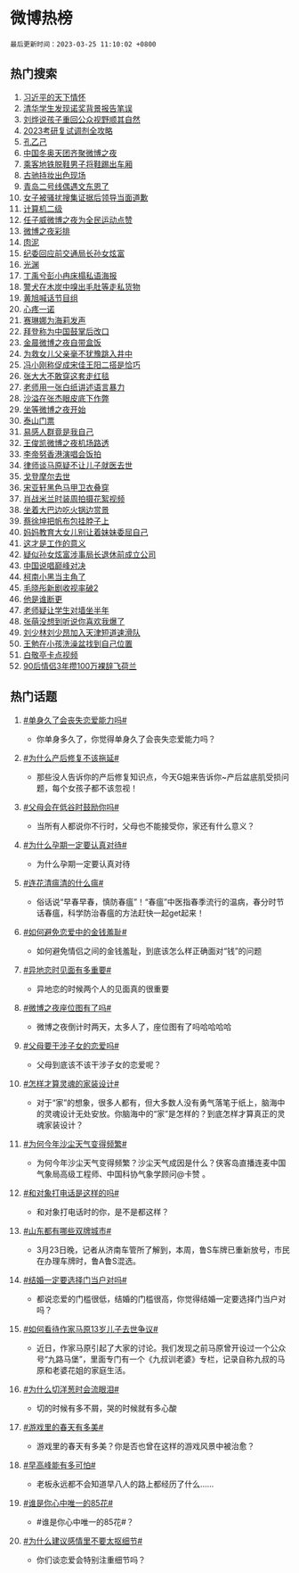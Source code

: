 # 微博热榜

`最后更新时间：2023-03-25 11:10:02 +0800`

## 热门搜索

1. [习近平的天下情怀](https://m.weibo.cn/search?containerid=100103type%3D1%26t%3D10%26q%3D%23%E4%B9%A0%E8%BF%91%E5%B9%B3%E7%9A%84%E5%A4%A9%E4%B8%8B%E6%83%85%E6%80%80%23&stream_entry_id=51&isnewpage=1&extparam=seat%3D1%26c_type%3D51%26pos%3D0%26stream_entry_id%3D51%26cate%3D10103%26filter_type%3Drealtimehot%26dgr%3D0%26display_time%3D1679713801%26pre_seqid%3D16797138013650336143&luicode=10000011&lfid=106003type%253D25%2526t%253D3%2526disable_hot%253D1%2526filter_type%253Drealtimehot)
1. [清华学生发现诺奖背景报告笔误](https://m.weibo.cn/search?containerid=100103type%3D1%26t%3D10%26q%3D%23%E6%B8%85%E5%8D%8E%E5%AD%A6%E7%94%9F%E5%8F%91%E7%8E%B0%E8%AF%BA%E5%A5%96%E8%83%8C%E6%99%AF%E6%8A%A5%E5%91%8A%E7%AC%94%E8%AF%AF%23&stream_entry_id=31&isnewpage=1&extparam=seat%3D1%26realpos%3D1%26band_rank%3D1%26q%3D%2523%25E6%25B8%2585%25E5%258D%258E%25E5%25AD%25A6%25E7%2594%259F%25E5%258F%2591%25E7%258E%25B0%25E8%25AF%25BA%25E5%25A5%2596%25E8%2583%258C%25E6%2599%25AF%25E6%258A%25A5%25E5%2591%258A%25E7%25AC%2594%25E8%25AF%25AF%2523%26dgr%3D0%26flag%3D2%26stream_entry_id%3D31%26cate%3D5001%26pos%3D0%26c_type%3D31%26lcate%3D5001%26filter_type%3Drealtimehot%26display_time%3D1679713801%26pre_seqid%3D16797138013650336143&luicode=10000011&lfid=106003type%253D25%2526t%253D3%2526disable_hot%253D1%2526filter_type%253Drealtimehot)
1. [刘烨说孩子重回公众视野顺其自然](https://m.weibo.cn/search?containerid=100103type%3D1%26t%3D10%26q%3D%23%E5%88%98%E7%83%A8%E8%AF%B4%E5%AD%A9%E5%AD%90%E9%87%8D%E5%9B%9E%E5%85%AC%E4%BC%97%E8%A7%86%E9%87%8E%E9%A1%BA%E5%85%B6%E8%87%AA%E7%84%B6%23&stream_entry_id=31&isnewpage=1&extparam=seat%3D1%26realpos%3D2%26band_rank%3D2%26q%3D%2523%25E5%2588%2598%25E7%2583%25A8%25E8%25AF%25B4%25E5%25AD%25A9%25E5%25AD%2590%25E9%2587%258D%25E5%259B%259E%25E5%2585%25AC%25E4%25BC%2597%25E8%25A7%2586%25E9%2587%258E%25E9%25A1%25BA%25E5%2585%25B6%25E8%2587%25AA%25E7%2584%25B6%2523%26dgr%3D0%26flag%3D0%26stream_entry_id%3D31%26cate%3D5001%26pos%3D1%26c_type%3D31%26lcate%3D5001%26filter_type%3Drealtimehot%26display_time%3D1679713801%26pre_seqid%3D16797138013650336143&luicode=10000011&lfid=106003type%253D25%2526t%253D3%2526disable_hot%253D1%2526filter_type%253Drealtimehot)
1. [2023考研复试调剂全攻略](https://m.weibo.cn/search?containerid=100103type%3D1%26t%3D10%26q%3D%232023%E8%80%83%E7%A0%94%E5%A4%8D%E8%AF%95%E8%B0%83%E5%89%82%E5%85%A8%E6%94%BB%E7%95%A5%23&stream_entry_id=31&isnewpage=1&extparam=seat%3D1%26realpos%3D3%26band_rank%3D3%26q%3D%25232023%25E8%2580%2583%25E7%25A0%2594%25E5%25A4%258D%25E8%25AF%2595%25E8%25B0%2583%25E5%2589%2582%25E5%2585%25A8%25E6%2594%25BB%25E7%2595%25A5%2523%26dgr%3D0%26flag%3D0%26stream_entry_id%3D31%26cate%3D5001%26pos%3D2%26c_type%3D31%26lcate%3D5001%26filter_type%3Drealtimehot%26display_time%3D1679713801%26pre_seqid%3D16797138013650336143&luicode=10000011&lfid=106003type%253D25%2526t%253D3%2526disable_hot%253D1%2526filter_type%253Drealtimehot)
1. [孔乙己](https://m.weibo.cn/search?containerid=100103type%3D1%26t%3D10%26q%3D%E5%AD%94%E4%B9%99%E5%B7%B1&stream_entry_id=31&isnewpage=1&extparam=seat%3D1%26realpos%3D4%26band_rank%3D4%26q%3D%25E5%25AD%2594%25E4%25B9%2599%25E5%25B7%25B1%26dgr%3D0%26flag%3D1%26stream_entry_id%3D31%26cate%3D5001%26pos%3D3%26c_type%3D31%26lcate%3D5001%26filter_type%3Drealtimehot%26display_time%3D1679713801%26pre_seqid%3D16797138013650336143&luicode=10000011&lfid=106003type%253D25%2526t%253D3%2526disable_hot%253D1%2526filter_type%253Drealtimehot)
1. [中国冬奥天团齐聚微博之夜](https://m.weibo.cn/search?containerid=100103type%3D1%26t%3D10%26q%3D%23%E4%B8%AD%E5%9B%BD%E5%86%AC%E5%A5%A5%E5%A4%A9%E5%9B%A2%E9%BD%90%E8%81%9A%E5%BE%AE%E5%8D%9A%E4%B9%8B%E5%A4%9C%23&stream_entry_id=31&isnewpage=1&extparam=seat%3D1%26realpos%3D5%26band_rank%3D5%26q%3D%2523%25E4%25B8%25AD%25E5%259B%25BD%25E5%2586%25AC%25E5%25A5%25A5%25E5%25A4%25A9%25E5%259B%25A2%25E9%25BD%2590%25E8%2581%259A%25E5%25BE%25AE%25E5%258D%259A%25E4%25B9%258B%25E5%25A4%259C%2523%26dgr%3D0%26flag%3D1%26stream_entry_id%3D31%26cate%3D5001%26pos%3D4%26c_type%3D31%26lcate%3D5001%26filter_type%3Drealtimehot%26display_time%3D1679713801%26pre_seqid%3D16797138013650336143&luicode=10000011&lfid=106003type%253D25%2526t%253D3%2526disable_hot%253D1%2526filter_type%253Drealtimehot)
1. [乘客地铁脱鞋男子将鞋踢出车厢](https://m.weibo.cn/search?containerid=100103type%3D1%26t%3D10%26q%3D%23%E4%B9%98%E5%AE%A2%E5%9C%B0%E9%93%81%E8%84%B1%E9%9E%8B%E7%94%B7%E5%AD%90%E5%B0%86%E9%9E%8B%E8%B8%A2%E5%87%BA%E8%BD%A6%E5%8E%A2%23&stream_entry_id=31&isnewpage=1&extparam=seat%3D1%26realpos%3D6%26band_rank%3D6%26q%3D%2523%25E4%25B9%2598%25E5%25AE%25A2%25E5%259C%25B0%25E9%2593%2581%25E8%2584%25B1%25E9%259E%258B%25E7%2594%25B7%25E5%25AD%2590%25E5%25B0%2586%25E9%259E%258B%25E8%25B8%25A2%25E5%2587%25BA%25E8%25BD%25A6%25E5%258E%25A2%2523%26dgr%3D0%26flag%3D1%26stream_entry_id%3D31%26cate%3D5001%26pos%3D5%26c_type%3D31%26lcate%3D5001%26filter_type%3Drealtimehot%26display_time%3D1679713801%26pre_seqid%3D16797138013650336143&luicode=10000011&lfid=106003type%253D25%2526t%253D3%2526disable_hot%253D1%2526filter_type%253Drealtimehot)
1. [古驰持妆出色现场](https://m.weibo.cn/search?containerid=100103type%3D1%26t%3D10%26q%3D%23%E5%8F%A4%E9%A9%B0%E6%8C%81%E5%A6%86%E5%87%BA%E8%89%B2%E7%8E%B0%E5%9C%BA%23&stream_entry_id=31&isnewpage=1&extparam=seat%3D1%26band_rank%3D7%26filter_type%3Drealtimehot%26topic_ad%3D1%26adid%3D183595%26q%3D%2523%25E5%258F%25A4%25E9%25A9%25B0%25E6%258C%2581%25E5%25A6%2586%25E5%2587%25BA%25E8%2589%25B2%25E7%258E%25B0%25E5%259C%25BA%2523%26dgr%3D0%26pos%3D6%26stream_entry_id%3D31%26cate%3D5001%26c_type%3D31%26lcate%3D5001%26display_time%3D1679713801%26pre_seqid%3D16797138013650336143&luicode=10000011&lfid=106003type%253D25%2526t%253D3%2526disable_hot%253D1%2526filter_type%253Drealtimehot)
1. [青岛二号线偶遇文东恩了](https://m.weibo.cn/search?containerid=100103type%3D1%26t%3D10%26q%3D%23%E9%9D%92%E5%B2%9B%E4%BA%8C%E5%8F%B7%E7%BA%BF%E5%81%B6%E9%81%87%E6%96%87%E4%B8%9C%E6%81%A9%E4%BA%86%23&stream_entry_id=31&isnewpage=1&extparam=seat%3D1%26realpos%3D7%26band_rank%3D7%26q%3D%2523%25E9%259D%2592%25E5%25B2%259B%25E4%25BA%258C%25E5%258F%25B7%25E7%25BA%25BF%25E5%2581%25B6%25E9%2581%2587%25E6%2596%2587%25E4%25B8%259C%25E6%2581%25A9%25E4%25BA%2586%2523%26dgr%3D0%26flag%3D0%26stream_entry_id%3D31%26cate%3D5001%26pos%3D7%26c_type%3D31%26lcate%3D5001%26filter_type%3Drealtimehot%26display_time%3D1679713801%26pre_seqid%3D16797138013650336143&luicode=10000011&lfid=106003type%253D25%2526t%253D3%2526disable_hot%253D1%2526filter_type%253Drealtimehot)
1. [女子被骚扰搜集证据后领导当面道歉](https://m.weibo.cn/search?containerid=100103type%3D1%26t%3D10%26q%3D%23%E5%A5%B3%E5%AD%90%E8%A2%AB%E9%AA%9A%E6%89%B0%E6%90%9C%E9%9B%86%E8%AF%81%E6%8D%AE%E5%90%8E%E9%A2%86%E5%AF%BC%E5%BD%93%E9%9D%A2%E9%81%93%E6%AD%89%23&stream_entry_id=31&isnewpage=1&extparam=seat%3D1%26realpos%3D8%26band_rank%3D8%26q%3D%2523%25E5%25A5%25B3%25E5%25AD%2590%25E8%25A2%25AB%25E9%25AA%259A%25E6%2589%25B0%25E6%2590%259C%25E9%259B%2586%25E8%25AF%2581%25E6%258D%25AE%25E5%2590%258E%25E9%25A2%2586%25E5%25AF%25BC%25E5%25BD%2593%25E9%259D%25A2%25E9%2581%2593%25E6%25AD%2589%2523%26dgr%3D0%26flag%3D1%26stream_entry_id%3D31%26cate%3D5001%26pos%3D8%26c_type%3D31%26lcate%3D5001%26filter_type%3Drealtimehot%26display_time%3D1679713801%26pre_seqid%3D16797138013650336143&luicode=10000011&lfid=106003type%253D25%2526t%253D3%2526disable_hot%253D1%2526filter_type%253Drealtimehot)
1. [计算机二级](https://m.weibo.cn/search?containerid=100103type%3D1%26t%3D10%26q%3D%E8%AE%A1%E7%AE%97%E6%9C%BA%E4%BA%8C%E7%BA%A7&stream_entry_id=31&isnewpage=1&extparam=seat%3D1%26realpos%3D9%26band_rank%3D9%26q%3D%25E8%25AE%25A1%25E7%25AE%2597%25E6%259C%25BA%25E4%25BA%258C%25E7%25BA%25A7%26dgr%3D0%26flag%3D0%26stream_entry_id%3D31%26cate%3D5001%26pos%3D9%26c_type%3D31%26lcate%3D5001%26filter_type%3Drealtimehot%26display_time%3D1679713801%26pre_seqid%3D16797138013650336143&luicode=10000011&lfid=106003type%253D25%2526t%253D3%2526disable_hot%253D1%2526filter_type%253Drealtimehot)
1. [任子威微博之夜为全民运动点赞](https://m.weibo.cn/search?containerid=100103type%3D1%26t%3D10%26q%3D%23%E4%BB%BB%E5%AD%90%E5%A8%81%E5%BE%AE%E5%8D%9A%E4%B9%8B%E5%A4%9C%E4%B8%BA%E5%85%A8%E6%B0%91%E8%BF%90%E5%8A%A8%E7%82%B9%E8%B5%9E%23&stream_entry_id=31&isnewpage=1&extparam=seat%3D1%26realpos%3D10%26band_rank%3D10%26q%3D%2523%25E4%25BB%25BB%25E5%25AD%2590%25E5%25A8%2581%25E5%25BE%25AE%25E5%258D%259A%25E4%25B9%258B%25E5%25A4%259C%25E4%25B8%25BA%25E5%2585%25A8%25E6%25B0%2591%25E8%25BF%2590%25E5%258A%25A8%25E7%2582%25B9%25E8%25B5%259E%2523%26dgr%3D0%26flag%3D1%26stream_entry_id%3D31%26cate%3D5001%26pos%3D10%26c_type%3D31%26lcate%3D5001%26filter_type%3Drealtimehot%26display_time%3D1679713801%26pre_seqid%3D16797138013650336143&luicode=10000011&lfid=106003type%253D25%2526t%253D3%2526disable_hot%253D1%2526filter_type%253Drealtimehot)
1. [微博之夜彩排](https://m.weibo.cn/search?containerid=100103type%3D1%26t%3D10%26q%3D%23%E5%BE%AE%E5%8D%9A%E4%B9%8B%E5%A4%9C%E5%BD%A9%E6%8E%92%23&stream_entry_id=31&isnewpage=1&extparam=seat%3D1%26realpos%3D11%26band_rank%3D11%26q%3D%2523%25E5%25BE%25AE%25E5%258D%259A%25E4%25B9%258B%25E5%25A4%259C%25E5%25BD%25A9%25E6%258E%2592%2523%26dgr%3D0%26flag%3D1%26stream_entry_id%3D31%26cate%3D5001%26pos%3D11%26c_type%3D31%26lcate%3D5001%26filter_type%3Drealtimehot%26display_time%3D1679713801%26pre_seqid%3D16797138013650336143&luicode=10000011&lfid=106003type%253D25%2526t%253D3%2526disable_hot%253D1%2526filter_type%253Drealtimehot)
1. [肉泥](https://m.weibo.cn/search?containerid=100103type%3D1%26t%3D10%26q%3D%E8%82%89%E6%B3%A5&stream_entry_id=31&isnewpage=1&extparam=seat%3D1%26realpos%3D12%26band_rank%3D12%26q%3D%25E8%2582%2589%25E6%25B3%25A5%26dgr%3D0%26flag%3D0%26stream_entry_id%3D31%26cate%3D5001%26pos%3D12%26c_type%3D31%26lcate%3D5001%26filter_type%3Drealtimehot%26display_time%3D1679713801%26pre_seqid%3D16797138013650336143&luicode=10000011&lfid=106003type%253D25%2526t%253D3%2526disable_hot%253D1%2526filter_type%253Drealtimehot)
1. [纪委回应前交通局长孙女炫富](https://m.weibo.cn/search?containerid=100103type%3D1%26t%3D10%26q%3D%23%E7%BA%AA%E5%A7%94%E5%9B%9E%E5%BA%94%E5%89%8D%E4%BA%A4%E9%80%9A%E5%B1%80%E9%95%BF%E5%AD%99%E5%A5%B3%E7%82%AB%E5%AF%8C%23&stream_entry_id=31&isnewpage=1&extparam=seat%3D1%26realpos%3D13%26band_rank%3D13%26q%3D%2523%25E7%25BA%25AA%25E5%25A7%2594%25E5%259B%259E%25E5%25BA%2594%25E5%2589%258D%25E4%25BA%25A4%25E9%2580%259A%25E5%25B1%2580%25E9%2595%25BF%25E5%25AD%2599%25E5%25A5%25B3%25E7%2582%25AB%25E5%25AF%258C%2523%26dgr%3D0%26flag%3D0%26stream_entry_id%3D31%26cate%3D5001%26pos%3D13%26c_type%3D31%26lcate%3D5001%26filter_type%3Drealtimehot%26display_time%3D1679713801%26pre_seqid%3D16797138013650336143&luicode=10000011&lfid=106003type%253D25%2526t%253D3%2526disable_hot%253D1%2526filter_type%253Drealtimehot)
1. [光渊](https://m.weibo.cn/search?containerid=100103type%3D1%26t%3D10%26q%3D%23%E5%85%89%E6%B8%8A%23&stream_entry_id=31&isnewpage=1&extparam=seat%3D1%26realpos%3D14%26band_rank%3D14%26q%3D%2523%25E5%2585%2589%25E6%25B8%258A%2523%26dgr%3D0%26flag%3D1%26stream_entry_id%3D31%26cate%3D5001%26pos%3D14%26c_type%3D31%26lcate%3D5001%26filter_type%3Drealtimehot%26display_time%3D1679713801%26pre_seqid%3D16797138013650336143&luicode=10000011&lfid=106003type%253D25%2526t%253D3%2526disable_hot%253D1%2526filter_type%253Drealtimehot)
1. [丁禹兮彭小冉床榻私语海报](https://m.weibo.cn/search?containerid=100103type%3D1%26t%3D10%26q%3D%23%E4%B8%81%E7%A6%B9%E5%85%AE%E5%BD%AD%E5%B0%8F%E5%86%89%E5%BA%8A%E6%A6%BB%E7%A7%81%E8%AF%AD%E6%B5%B7%E6%8A%A5%23&stream_entry_id=31&isnewpage=1&extparam=seat%3D1%26realpos%3D15%26band_rank%3D15%26q%3D%2523%25E4%25B8%2581%25E7%25A6%25B9%25E5%2585%25AE%25E5%25BD%25AD%25E5%25B0%258F%25E5%2586%2589%25E5%25BA%258A%25E6%25A6%25BB%25E7%25A7%2581%25E8%25AF%25AD%25E6%25B5%25B7%25E6%258A%25A5%2523%26dgr%3D0%26flag%3D1%26stream_entry_id%3D31%26cate%3D5001%26pos%3D15%26c_type%3D31%26lcate%3D5001%26filter_type%3Drealtimehot%26display_time%3D1679713801%26pre_seqid%3D16797138013650336143&luicode=10000011&lfid=106003type%253D25%2526t%253D3%2526disable_hot%253D1%2526filter_type%253Drealtimehot)
1. [警犬在木炭中嗅出毛肚等走私货物](https://m.weibo.cn/search?containerid=100103type%3D1%26t%3D10%26q%3D%23%E8%AD%A6%E7%8A%AC%E5%9C%A8%E6%9C%A8%E7%82%AD%E4%B8%AD%E5%97%85%E5%87%BA%E6%AF%9B%E8%82%9A%E7%AD%89%E8%B5%B0%E7%A7%81%E8%B4%A7%E7%89%A9%23&stream_entry_id=31&isnewpage=1&extparam=seat%3D1%26realpos%3D16%26band_rank%3D16%26q%3D%2523%25E8%25AD%25A6%25E7%258A%25AC%25E5%259C%25A8%25E6%259C%25A8%25E7%2582%25AD%25E4%25B8%25AD%25E5%2597%2585%25E5%2587%25BA%25E6%25AF%259B%25E8%2582%259A%25E7%25AD%2589%25E8%25B5%25B0%25E7%25A7%2581%25E8%25B4%25A7%25E7%2589%25A9%2523%26dgr%3D0%26flag%3D0%26stream_entry_id%3D31%26cate%3D5001%26pos%3D16%26c_type%3D31%26lcate%3D5001%26filter_type%3Drealtimehot%26display_time%3D1679713801%26pre_seqid%3D16797138013650336143&luicode=10000011&lfid=106003type%253D25%2526t%253D3%2526disable_hot%253D1%2526filter_type%253Drealtimehot)
1. [黄旭喊话节目组](https://m.weibo.cn/search?containerid=100103type%3D1%26t%3D10%26q%3D%23%E9%BB%84%E6%97%AD%E5%96%8A%E8%AF%9D%E8%8A%82%E7%9B%AE%E7%BB%84%23&stream_entry_id=31&isnewpage=1&extparam=seat%3D1%26realpos%3D17%26band_rank%3D17%26q%3D%2523%25E9%25BB%2584%25E6%2597%25AD%25E5%2596%258A%25E8%25AF%259D%25E8%258A%2582%25E7%259B%25AE%25E7%25BB%2584%2523%26dgr%3D0%26flag%3D1%26stream_entry_id%3D31%26cate%3D5001%26pos%3D17%26c_type%3D31%26lcate%3D5001%26filter_type%3Drealtimehot%26display_time%3D1679713801%26pre_seqid%3D16797138013650336143&luicode=10000011&lfid=106003type%253D25%2526t%253D3%2526disable_hot%253D1%2526filter_type%253Drealtimehot)
1. [心疼一诺](https://m.weibo.cn/search?containerid=100103type%3D1%26t%3D10%26q%3D%23%E5%BF%83%E7%96%BC%E4%B8%80%E8%AF%BA%23&stream_entry_id=31&isnewpage=1&extparam=seat%3D1%26realpos%3D18%26band_rank%3D18%26q%3D%2523%25E5%25BF%2583%25E7%2596%25BC%25E4%25B8%2580%25E8%25AF%25BA%2523%26dgr%3D0%26flag%3D0%26stream_entry_id%3D31%26cate%3D5001%26pos%3D18%26c_type%3D31%26lcate%3D5001%26filter_type%3Drealtimehot%26display_time%3D1679713801%26pre_seqid%3D16797138013650336143&luicode=10000011&lfid=106003type%253D25%2526t%253D3%2526disable_hot%253D1%2526filter_type%253Drealtimehot)
1. [赛琳娜为海莉发声](https://m.weibo.cn/search?containerid=100103type%3D1%26t%3D10%26q%3D%23%E8%B5%9B%E7%90%B3%E5%A8%9C%E4%B8%BA%E6%B5%B7%E8%8E%89%E5%8F%91%E5%A3%B0%23&stream_entry_id=31&isnewpage=1&extparam=seat%3D1%26realpos%3D19%26band_rank%3D19%26q%3D%2523%25E8%25B5%259B%25E7%2590%25B3%25E5%25A8%259C%25E4%25B8%25BA%25E6%25B5%25B7%25E8%258E%2589%25E5%258F%2591%25E5%25A3%25B0%2523%26dgr%3D0%26flag%3D2%26stream_entry_id%3D31%26cate%3D5001%26pos%3D19%26c_type%3D31%26lcate%3D5001%26filter_type%3Drealtimehot%26display_time%3D1679713801%26pre_seqid%3D16797138013650336143&luicode=10000011&lfid=106003type%253D25%2526t%253D3%2526disable_hot%253D1%2526filter_type%253Drealtimehot)
1. [拜登称为中国鼓掌后改口](https://m.weibo.cn/search?containerid=100103type%3D1%26t%3D10%26q%3D%23%E6%8B%9C%E7%99%BB%E7%A7%B0%E4%B8%BA%E4%B8%AD%E5%9B%BD%E9%BC%93%E6%8E%8C%E5%90%8E%E6%94%B9%E5%8F%A3%23&stream_entry_id=31&isnewpage=1&extparam=seat%3D1%26realpos%3D20%26band_rank%3D20%26q%3D%2523%25E6%258B%259C%25E7%2599%25BB%25E7%25A7%25B0%25E4%25B8%25BA%25E4%25B8%25AD%25E5%259B%25BD%25E9%25BC%2593%25E6%258E%258C%25E5%2590%258E%25E6%2594%25B9%25E5%258F%25A3%2523%26dgr%3D0%26flag%3D1%26stream_entry_id%3D31%26cate%3D5001%26pos%3D20%26c_type%3D31%26lcate%3D5001%26filter_type%3Drealtimehot%26display_time%3D1679713801%26pre_seqid%3D16797138013650336143&luicode=10000011&lfid=106003type%253D25%2526t%253D3%2526disable_hot%253D1%2526filter_type%253Drealtimehot)
1. [金晨微博之夜自带盒饭](https://m.weibo.cn/search?containerid=100103type%3D1%26t%3D10%26q%3D%23%E9%87%91%E6%99%A8%E5%BE%AE%E5%8D%9A%E4%B9%8B%E5%A4%9C%E8%87%AA%E5%B8%A6%E7%9B%92%E9%A5%AD%23&stream_entry_id=31&isnewpage=1&extparam=seat%3D1%26realpos%3D21%26band_rank%3D21%26q%3D%2523%25E9%2587%2591%25E6%2599%25A8%25E5%25BE%25AE%25E5%258D%259A%25E4%25B9%258B%25E5%25A4%259C%25E8%2587%25AA%25E5%25B8%25A6%25E7%259B%2592%25E9%25A5%25AD%2523%26dgr%3D0%26flag%3D1%26stream_entry_id%3D31%26cate%3D5001%26pos%3D21%26c_type%3D31%26lcate%3D5001%26filter_type%3Drealtimehot%26display_time%3D1679713801%26pre_seqid%3D16797138013650336143&luicode=10000011&lfid=106003type%253D25%2526t%253D3%2526disable_hot%253D1%2526filter_type%253Drealtimehot)
1. [为救女儿父亲毫不犹豫跳入井中](https://m.weibo.cn/search?containerid=100103type%3D1%26t%3D10%26q%3D%23%E4%B8%BA%E6%95%91%E5%A5%B3%E5%84%BF%E7%88%B6%E4%BA%B2%E6%AF%AB%E4%B8%8D%E7%8A%B9%E8%B1%AB%E8%B7%B3%E5%85%A5%E4%BA%95%E4%B8%AD%23&stream_entry_id=31&isnewpage=1&extparam=seat%3D1%26realpos%3D22%26band_rank%3D22%26q%3D%2523%25E4%25B8%25BA%25E6%2595%2591%25E5%25A5%25B3%25E5%2584%25BF%25E7%2588%25B6%25E4%25BA%25B2%25E6%25AF%25AB%25E4%25B8%258D%25E7%258A%25B9%25E8%25B1%25AB%25E8%25B7%25B3%25E5%2585%25A5%25E4%25BA%2595%25E4%25B8%25AD%2523%26dgr%3D0%26flag%3D1%26stream_entry_id%3D31%26cate%3D5001%26pos%3D22%26c_type%3D31%26lcate%3D5001%26filter_type%3Drealtimehot%26display_time%3D1679713801%26pre_seqid%3D16797138013650336143&luicode=10000011&lfid=106003type%253D25%2526t%253D3%2526disable_hot%253D1%2526filter_type%253Drealtimehot)
1. [冯小刚称促成宋佳王阳二搭是恰巧](https://m.weibo.cn/search?containerid=100103type%3D1%26t%3D10%26q%3D%23%E5%86%AF%E5%B0%8F%E5%88%9A%E7%A7%B0%E4%BF%83%E6%88%90%E5%AE%8B%E4%BD%B3%E7%8E%8B%E9%98%B3%E4%BA%8C%E6%90%AD%E6%98%AF%E6%81%B0%E5%B7%A7%23&stream_entry_id=31&isnewpage=1&extparam=seat%3D1%26realpos%3D23%26band_rank%3D23%26q%3D%2523%25E5%2586%25AF%25E5%25B0%258F%25E5%2588%259A%25E7%25A7%25B0%25E4%25BF%2583%25E6%2588%2590%25E5%25AE%258B%25E4%25BD%25B3%25E7%258E%258B%25E9%2598%25B3%25E4%25BA%258C%25E6%2590%25AD%25E6%2598%25AF%25E6%2581%25B0%25E5%25B7%25A7%2523%26dgr%3D0%26flag%3D0%26stream_entry_id%3D31%26cate%3D5001%26pos%3D23%26c_type%3D31%26lcate%3D5001%26filter_type%3Drealtimehot%26display_time%3D1679713801%26pre_seqid%3D16797138013650336143&luicode=10000011&lfid=106003type%253D25%2526t%253D3%2526disable_hot%253D1%2526filter_type%253Drealtimehot)
1. [张大大不敢穿这套走红毯](https://m.weibo.cn/search?containerid=100103type%3D1%26t%3D10%26q%3D%23%E5%BC%A0%E5%A4%A7%E5%A4%A7%E4%B8%8D%E6%95%A2%E7%A9%BF%E8%BF%99%E5%A5%97%E8%B5%B0%E7%BA%A2%E6%AF%AF%23&stream_entry_id=31&isnewpage=1&extparam=seat%3D1%26realpos%3D24%26band_rank%3D24%26q%3D%2523%25E5%25BC%25A0%25E5%25A4%25A7%25E5%25A4%25A7%25E4%25B8%258D%25E6%2595%25A2%25E7%25A9%25BF%25E8%25BF%2599%25E5%25A5%2597%25E8%25B5%25B0%25E7%25BA%25A2%25E6%25AF%25AF%2523%26dgr%3D0%26flag%3D1%26stream_entry_id%3D31%26cate%3D5001%26pos%3D24%26c_type%3D31%26lcate%3D5001%26filter_type%3Drealtimehot%26display_time%3D1679713801%26pre_seqid%3D16797138013650336143&luicode=10000011&lfid=106003type%253D25%2526t%253D3%2526disable_hot%253D1%2526filter_type%253Drealtimehot)
1. [老师用一张白纸讲述语言暴力](https://m.weibo.cn/search?containerid=100103type%3D1%26t%3D10%26q%3D%23%E8%80%81%E5%B8%88%E7%94%A8%E4%B8%80%E5%BC%A0%E7%99%BD%E7%BA%B8%E8%AE%B2%E8%BF%B0%E8%AF%AD%E8%A8%80%E6%9A%B4%E5%8A%9B%23&stream_entry_id=31&isnewpage=1&extparam=seat%3D1%26realpos%3D25%26band_rank%3D25%26q%3D%2523%25E8%2580%2581%25E5%25B8%2588%25E7%2594%25A8%25E4%25B8%2580%25E5%25BC%25A0%25E7%2599%25BD%25E7%25BA%25B8%25E8%25AE%25B2%25E8%25BF%25B0%25E8%25AF%25AD%25E8%25A8%2580%25E6%259A%25B4%25E5%258A%259B%2523%26dgr%3D0%26flag%3D1%26stream_entry_id%3D31%26cate%3D5001%26pos%3D25%26c_type%3D31%26lcate%3D5001%26filter_type%3Drealtimehot%26display_time%3D1679713801%26pre_seqid%3D16797138013650336143&luicode=10000011&lfid=106003type%253D25%2526t%253D3%2526disable_hot%253D1%2526filter_type%253Drealtimehot)
1. [沙溢在张杰眼皮底下作弊](https://m.weibo.cn/search?containerid=100103type%3D1%26t%3D10%26q%3D%23%E6%B2%99%E6%BA%A2%E5%9C%A8%E5%BC%A0%E6%9D%B0%E7%9C%BC%E7%9A%AE%E5%BA%95%E4%B8%8B%E4%BD%9C%E5%BC%8A%23&stream_entry_id=31&isnewpage=1&extparam=seat%3D1%26realpos%3D26%26band_rank%3D26%26q%3D%2523%25E6%25B2%2599%25E6%25BA%25A2%25E5%259C%25A8%25E5%25BC%25A0%25E6%259D%25B0%25E7%259C%25BC%25E7%259A%25AE%25E5%25BA%2595%25E4%25B8%258B%25E4%25BD%259C%25E5%25BC%258A%2523%26dgr%3D0%26flag%3D1%26stream_entry_id%3D31%26cate%3D5001%26pos%3D26%26c_type%3D31%26lcate%3D5001%26filter_type%3Drealtimehot%26display_time%3D1679713801%26pre_seqid%3D16797138013650336143&luicode=10000011&lfid=106003type%253D25%2526t%253D3%2526disable_hot%253D1%2526filter_type%253Drealtimehot)
1. [坐等微博之夜开始](https://m.weibo.cn/search?containerid=100103type%3D1%26t%3D10%26q%3D%23%E5%9D%90%E7%AD%89%E5%BE%AE%E5%8D%9A%E4%B9%8B%E5%A4%9C%E5%BC%80%E5%A7%8B%23&stream_entry_id=31&isnewpage=1&extparam=seat%3D1%26realpos%3D27%26band_rank%3D27%26q%3D%2523%25E5%259D%2590%25E7%25AD%2589%25E5%25BE%25AE%25E5%258D%259A%25E4%25B9%258B%25E5%25A4%259C%25E5%25BC%2580%25E5%25A7%258B%2523%26dgr%3D0%26flag%3D1%26stream_entry_id%3D31%26cate%3D5001%26pos%3D27%26c_type%3D31%26lcate%3D5001%26filter_type%3Drealtimehot%26display_time%3D1679713801%26pre_seqid%3D16797138013650336143&luicode=10000011&lfid=106003type%253D25%2526t%253D3%2526disable_hot%253D1%2526filter_type%253Drealtimehot)
1. [泰山门票](https://m.weibo.cn/search?containerid=100103type%3D1%26t%3D10%26q%3D%23%E6%B3%B0%E5%B1%B1%E9%97%A8%E7%A5%A8%23&stream_entry_id=31&isnewpage=1&extparam=seat%3D1%26realpos%3D28%26band_rank%3D28%26q%3D%2523%25E6%25B3%25B0%25E5%25B1%25B1%25E9%2597%25A8%25E7%25A5%25A8%2523%26dgr%3D0%26flag%3D0%26stream_entry_id%3D31%26cate%3D5001%26pos%3D28%26c_type%3D31%26lcate%3D5001%26filter_type%3Drealtimehot%26display_time%3D1679713801%26pre_seqid%3D16797138013650336143&luicode=10000011&lfid=106003type%253D25%2526t%253D3%2526disable_hot%253D1%2526filter_type%253Drealtimehot)
1. [易感人群竟是我自己](https://m.weibo.cn/search?containerid=100103type%3D1%26t%3D10%26q%3D%23%E6%98%93%E6%84%9F%E4%BA%BA%E7%BE%A4%E7%AB%9F%E6%98%AF%E6%88%91%E8%87%AA%E5%B7%B1%23&stream_entry_id=31&isnewpage=1&extparam=seat%3D1%26realpos%3D29%26band_rank%3D29%26q%3D%2523%25E6%2598%2593%25E6%2584%259F%25E4%25BA%25BA%25E7%25BE%25A4%25E7%25AB%259F%25E6%2598%25AF%25E6%2588%2591%25E8%2587%25AA%25E5%25B7%25B1%2523%26dgr%3D0%26flag%3D1%26stream_entry_id%3D31%26cate%3D5001%26pos%3D29%26c_type%3D31%26lcate%3D5001%26filter_type%3Drealtimehot%26display_time%3D1679713801%26pre_seqid%3D16797138013650336143&luicode=10000011&lfid=106003type%253D25%2526t%253D3%2526disable_hot%253D1%2526filter_type%253Drealtimehot)
1. [王俊凯微博之夜机场路透](https://m.weibo.cn/search?containerid=100103type%3D1%26t%3D10%26q%3D%23%E7%8E%8B%E4%BF%8A%E5%87%AF%E5%BE%AE%E5%8D%9A%E4%B9%8B%E5%A4%9C%E6%9C%BA%E5%9C%BA%E8%B7%AF%E9%80%8F%23&stream_entry_id=31&isnewpage=1&extparam=seat%3D1%26realpos%3D30%26band_rank%3D30%26q%3D%2523%25E7%258E%258B%25E4%25BF%258A%25E5%2587%25AF%25E5%25BE%25AE%25E5%258D%259A%25E4%25B9%258B%25E5%25A4%259C%25E6%259C%25BA%25E5%259C%25BA%25E8%25B7%25AF%25E9%2580%258F%2523%26dgr%3D0%26flag%3D0%26stream_entry_id%3D31%26cate%3D5001%26pos%3D30%26c_type%3D31%26lcate%3D5001%26filter_type%3Drealtimehot%26display_time%3D1679713801%26pre_seqid%3D16797138013650336143&luicode=10000011&lfid=106003type%253D25%2526t%253D3%2526disable_hot%253D1%2526filter_type%253Drealtimehot)
1. [李帝努香港演唱会饭拍](https://m.weibo.cn/search?containerid=100103type%3D1%26t%3D10%26q%3D%23%E6%9D%8E%E5%B8%9D%E5%8A%AA%E9%A6%99%E6%B8%AF%E6%BC%94%E5%94%B1%E4%BC%9A%E9%A5%AD%E6%8B%8D%23&stream_entry_id=31&isnewpage=1&extparam=seat%3D1%26realpos%3D31%26band_rank%3D31%26q%3D%2523%25E6%259D%258E%25E5%25B8%259D%25E5%258A%25AA%25E9%25A6%2599%25E6%25B8%25AF%25E6%25BC%2594%25E5%2594%25B1%25E4%25BC%259A%25E9%25A5%25AD%25E6%258B%258D%2523%26dgr%3D0%26flag%3D1%26stream_entry_id%3D31%26cate%3D5001%26pos%3D31%26c_type%3D31%26lcate%3D5001%26filter_type%3Drealtimehot%26display_time%3D1679713801%26pre_seqid%3D16797138013650336143&luicode=10000011&lfid=106003type%253D25%2526t%253D3%2526disable_hot%253D1%2526filter_type%253Drealtimehot)
1. [律师谈马原疑不让儿子就医去世](https://m.weibo.cn/search?containerid=100103type%3D1%26t%3D10%26q%3D%23%E5%BE%8B%E5%B8%88%E8%B0%88%E9%A9%AC%E5%8E%9F%E7%96%91%E4%B8%8D%E8%AE%A9%E5%84%BF%E5%AD%90%E5%B0%B1%E5%8C%BB%E5%8E%BB%E4%B8%96%23&stream_entry_id=31&isnewpage=1&extparam=seat%3D1%26realpos%3D32%26band_rank%3D32%26q%3D%2523%25E5%25BE%258B%25E5%25B8%2588%25E8%25B0%2588%25E9%25A9%25AC%25E5%258E%259F%25E7%2596%2591%25E4%25B8%258D%25E8%25AE%25A9%25E5%2584%25BF%25E5%25AD%2590%25E5%25B0%25B1%25E5%258C%25BB%25E5%258E%25BB%25E4%25B8%2596%2523%26dgr%3D0%26flag%3D0%26stream_entry_id%3D31%26cate%3D5001%26pos%3D32%26c_type%3D31%26lcate%3D5001%26filter_type%3Drealtimehot%26display_time%3D1679713801%26pre_seqid%3D16797138013650336143&luicode=10000011&lfid=106003type%253D25%2526t%253D3%2526disable_hot%253D1%2526filter_type%253Drealtimehot)
1. [戈登摩尔去世](https://m.weibo.cn/search?containerid=100103type%3D1%26t%3D10%26q%3D%23%E6%88%88%E7%99%BB%E6%91%A9%E5%B0%94%E5%8E%BB%E4%B8%96%23&stream_entry_id=31&isnewpage=1&extparam=seat%3D1%26realpos%3D33%26band_rank%3D33%26q%3D%2523%25E6%2588%2588%25E7%2599%25BB%25E6%2591%25A9%25E5%25B0%2594%25E5%258E%25BB%25E4%25B8%2596%2523%26dgr%3D0%26flag%3D0%26stream_entry_id%3D31%26cate%3D5001%26pos%3D33%26c_type%3D31%26lcate%3D5001%26filter_type%3Drealtimehot%26display_time%3D1679713801%26pre_seqid%3D16797138013650336143&luicode=10000011&lfid=106003type%253D25%2526t%253D3%2526disable_hot%253D1%2526filter_type%253Drealtimehot)
1. [宋亚轩黑色马甲卫衣叠穿](https://m.weibo.cn/search?containerid=100103type%3D1%26t%3D10%26q%3D%23%E5%AE%8B%E4%BA%9A%E8%BD%A9%E9%BB%91%E8%89%B2%E9%A9%AC%E7%94%B2%E5%8D%AB%E8%A1%A3%E5%8F%A0%E7%A9%BF%23&stream_entry_id=31&isnewpage=1&extparam=seat%3D1%26realpos%3D34%26band_rank%3D34%26q%3D%2523%25E5%25AE%258B%25E4%25BA%259A%25E8%25BD%25A9%25E9%25BB%2591%25E8%2589%25B2%25E9%25A9%25AC%25E7%2594%25B2%25E5%258D%25AB%25E8%25A1%25A3%25E5%258F%25A0%25E7%25A9%25BF%2523%26dgr%3D0%26flag%3D1%26stream_entry_id%3D31%26cate%3D5001%26pos%3D34%26c_type%3D31%26lcate%3D5001%26filter_type%3Drealtimehot%26display_time%3D1679713801%26pre_seqid%3D16797138013650336143&luicode=10000011&lfid=106003type%253D25%2526t%253D3%2526disable_hot%253D1%2526filter_type%253Drealtimehot)
1. [肖战米兰时装周拍摄花絮视频](https://m.weibo.cn/search?containerid=100103type%3D1%26t%3D10%26q%3D%23%E8%82%96%E6%88%98%E7%B1%B3%E5%85%B0%E6%97%B6%E8%A3%85%E5%91%A8%E6%8B%8D%E6%91%84%E8%8A%B1%E7%B5%AE%E8%A7%86%E9%A2%91%23&stream_entry_id=31&isnewpage=1&extparam=seat%3D1%26realpos%3D35%26band_rank%3D35%26q%3D%2523%25E8%2582%2596%25E6%2588%2598%25E7%25B1%25B3%25E5%2585%25B0%25E6%2597%25B6%25E8%25A3%2585%25E5%2591%25A8%25E6%258B%258D%25E6%2591%2584%25E8%258A%25B1%25E7%25B5%25AE%25E8%25A7%2586%25E9%25A2%2591%2523%26dgr%3D0%26flag%3D0%26stream_entry_id%3D31%26cate%3D5001%26pos%3D35%26c_type%3D31%26lcate%3D5001%26filter_type%3Drealtimehot%26display_time%3D1679713801%26pre_seqid%3D16797138013650336143&luicode=10000011&lfid=106003type%253D25%2526t%253D3%2526disable_hot%253D1%2526filter_type%253Drealtimehot)
1. [坐着大巴边吃火锅边赏景](https://m.weibo.cn/search?containerid=100103type%3D1%26t%3D10%26q%3D%23%E5%9D%90%E7%9D%80%E5%A4%A7%E5%B7%B4%E8%BE%B9%E5%90%83%E7%81%AB%E9%94%85%E8%BE%B9%E8%B5%8F%E6%99%AF%23&stream_entry_id=31&isnewpage=1&extparam=seat%3D1%26realpos%3D36%26band_rank%3D36%26q%3D%2523%25E5%259D%2590%25E7%259D%2580%25E5%25A4%25A7%25E5%25B7%25B4%25E8%25BE%25B9%25E5%2590%2583%25E7%2581%25AB%25E9%2594%2585%25E8%25BE%25B9%25E8%25B5%258F%25E6%2599%25AF%2523%26dgr%3D0%26flag%3D1%26stream_entry_id%3D31%26cate%3D5001%26pos%3D36%26c_type%3D31%26lcate%3D5001%26filter_type%3Drealtimehot%26display_time%3D1679713801%26pre_seqid%3D16797138013650336143&luicode=10000011&lfid=106003type%253D25%2526t%253D3%2526disable_hot%253D1%2526filter_type%253Drealtimehot)
1. [蔡徐坤把帆布包挂脖子上](https://m.weibo.cn/search?containerid=100103type%3D1%26t%3D10%26q%3D%23%E8%94%A1%E5%BE%90%E5%9D%A4%E6%8A%8A%E5%B8%86%E5%B8%83%E5%8C%85%E6%8C%82%E8%84%96%E5%AD%90%E4%B8%8A%23&stream_entry_id=31&isnewpage=1&extparam=seat%3D1%26realpos%3D37%26band_rank%3D37%26q%3D%2523%25E8%2594%25A1%25E5%25BE%2590%25E5%259D%25A4%25E6%258A%258A%25E5%25B8%2586%25E5%25B8%2583%25E5%258C%2585%25E6%258C%2582%25E8%2584%2596%25E5%25AD%2590%25E4%25B8%258A%2523%26dgr%3D0%26flag%3D0%26stream_entry_id%3D31%26cate%3D5001%26pos%3D37%26c_type%3D31%26lcate%3D5001%26filter_type%3Drealtimehot%26display_time%3D1679713801%26pre_seqid%3D16797138013650336143&luicode=10000011&lfid=106003type%253D25%2526t%253D3%2526disable_hot%253D1%2526filter_type%253Drealtimehot)
1. [妈妈教育大女儿别让着妹妹委屈自己](https://m.weibo.cn/search?containerid=100103type%3D1%26t%3D10%26q%3D%23%E5%A6%88%E5%A6%88%E6%95%99%E8%82%B2%E5%A4%A7%E5%A5%B3%E5%84%BF%E5%88%AB%E8%AE%A9%E7%9D%80%E5%A6%B9%E5%A6%B9%E5%A7%94%E5%B1%88%E8%87%AA%E5%B7%B1%23&stream_entry_id=31&isnewpage=1&extparam=seat%3D1%26realpos%3D38%26band_rank%3D38%26q%3D%2523%25E5%25A6%2588%25E5%25A6%2588%25E6%2595%2599%25E8%2582%25B2%25E5%25A4%25A7%25E5%25A5%25B3%25E5%2584%25BF%25E5%2588%25AB%25E8%25AE%25A9%25E7%259D%2580%25E5%25A6%25B9%25E5%25A6%25B9%25E5%25A7%2594%25E5%25B1%2588%25E8%2587%25AA%25E5%25B7%25B1%2523%26dgr%3D0%26flag%3D0%26stream_entry_id%3D31%26cate%3D5001%26pos%3D38%26c_type%3D31%26lcate%3D5001%26filter_type%3Drealtimehot%26display_time%3D1679713801%26pre_seqid%3D16797138013650336143&luicode=10000011&lfid=106003type%253D25%2526t%253D3%2526disable_hot%253D1%2526filter_type%253Drealtimehot)
1. [这才是工作的意义](https://m.weibo.cn/search?containerid=100103type%3D1%26t%3D10%26q%3D%23%E8%BF%99%E6%89%8D%E6%98%AF%E5%B7%A5%E4%BD%9C%E7%9A%84%E6%84%8F%E4%B9%89%23&stream_entry_id=31&isnewpage=1&extparam=seat%3D1%26realpos%3D39%26band_rank%3D39%26q%3D%2523%25E8%25BF%2599%25E6%2589%258D%25E6%2598%25AF%25E5%25B7%25A5%25E4%25BD%259C%25E7%259A%2584%25E6%2584%258F%25E4%25B9%2589%2523%26dgr%3D0%26flag%3D1%26stream_entry_id%3D31%26cate%3D5001%26pos%3D39%26c_type%3D31%26lcate%3D5001%26filter_type%3Drealtimehot%26display_time%3D1679713801%26pre_seqid%3D16797138013650336143&luicode=10000011&lfid=106003type%253D25%2526t%253D3%2526disable_hot%253D1%2526filter_type%253Drealtimehot)
1. [疑似孙女炫富涉事局长退休前成立公司](https://m.weibo.cn/search?containerid=100103type%3D1%26t%3D10%26q%3D%23%E7%96%91%E4%BC%BC%E5%AD%99%E5%A5%B3%E7%82%AB%E5%AF%8C%E6%B6%89%E4%BA%8B%E5%B1%80%E9%95%BF%E9%80%80%E4%BC%91%E5%89%8D%E6%88%90%E7%AB%8B%E5%85%AC%E5%8F%B8%23&stream_entry_id=31&isnewpage=1&extparam=seat%3D1%26realpos%3D40%26band_rank%3D40%26q%3D%2523%25E7%2596%2591%25E4%25BC%25BC%25E5%25AD%2599%25E5%25A5%25B3%25E7%2582%25AB%25E5%25AF%258C%25E6%25B6%2589%25E4%25BA%258B%25E5%25B1%2580%25E9%2595%25BF%25E9%2580%2580%25E4%25BC%2591%25E5%2589%258D%25E6%2588%2590%25E7%25AB%258B%25E5%2585%25AC%25E5%258F%25B8%2523%26dgr%3D0%26flag%3D0%26stream_entry_id%3D31%26cate%3D5001%26pos%3D40%26c_type%3D31%26lcate%3D5001%26filter_type%3Drealtimehot%26display_time%3D1679713801%26pre_seqid%3D16797138013650336143&luicode=10000011&lfid=106003type%253D25%2526t%253D3%2526disable_hot%253D1%2526filter_type%253Drealtimehot)
1. [中国说唱巅峰对决](https://m.weibo.cn/search?containerid=100103type%3D1%26t%3D10%26q%3D%E4%B8%AD%E5%9B%BD%E8%AF%B4%E5%94%B1%E5%B7%85%E5%B3%B0%E5%AF%B9%E5%86%B3&stream_entry_id=31&isnewpage=1&extparam=seat%3D1%26realpos%3D41%26band_rank%3D41%26q%3D%25E4%25B8%25AD%25E5%259B%25BD%25E8%25AF%25B4%25E5%2594%25B1%25E5%25B7%2585%25E5%25B3%25B0%25E5%25AF%25B9%25E5%2586%25B3%26dgr%3D0%26flag%3D0%26stream_entry_id%3D31%26cate%3D5001%26pos%3D41%26c_type%3D31%26lcate%3D5001%26filter_type%3Drealtimehot%26display_time%3D1679713801%26pre_seqid%3D16797138013650336143&luicode=10000011&lfid=106003type%253D25%2526t%253D3%2526disable_hot%253D1%2526filter_type%253Drealtimehot)
1. [柯南小黑当主角了](https://m.weibo.cn/search?containerid=100103type%3D1%26t%3D10%26q%3D%23%E6%9F%AF%E5%8D%97%E5%B0%8F%E9%BB%91%E5%BD%93%E4%B8%BB%E8%A7%92%E4%BA%86%23&stream_entry_id=31&isnewpage=1&extparam=seat%3D1%26realpos%3D42%26band_rank%3D42%26q%3D%2523%25E6%259F%25AF%25E5%258D%2597%25E5%25B0%258F%25E9%25BB%2591%25E5%25BD%2593%25E4%25B8%25BB%25E8%25A7%2592%25E4%25BA%2586%2523%26dgr%3D0%26flag%3D0%26stream_entry_id%3D31%26cate%3D5001%26pos%3D42%26c_type%3D31%26lcate%3D5001%26filter_type%3Drealtimehot%26display_time%3D1679713801%26pre_seqid%3D16797138013650336143&luicode=10000011&lfid=106003type%253D25%2526t%253D3%2526disable_hot%253D1%2526filter_type%253Drealtimehot)
1. [毛晓彤新剧收视率破2](https://m.weibo.cn/search?containerid=100103type%3D1%26t%3D10%26q%3D%23%E6%AF%9B%E6%99%93%E5%BD%A4%E6%96%B0%E5%89%A7%E6%94%B6%E8%A7%86%E7%8E%87%E7%A0%B42%23&stream_entry_id=31&isnewpage=1&extparam=seat%3D1%26realpos%3D43%26band_rank%3D43%26q%3D%2523%25E6%25AF%259B%25E6%2599%2593%25E5%25BD%25A4%25E6%2596%25B0%25E5%2589%25A7%25E6%2594%25B6%25E8%25A7%2586%25E7%258E%2587%25E7%25A0%25B42%2523%26dgr%3D0%26flag%3D0%26stream_entry_id%3D31%26cate%3D5001%26pos%3D43%26c_type%3D31%26lcate%3D5001%26filter_type%3Drealtimehot%26display_time%3D1679713801%26pre_seqid%3D16797138013650336143&luicode=10000011&lfid=106003type%253D25%2526t%253D3%2526disable_hot%253D1%2526filter_type%253Drealtimehot)
1. [他是谁断更](https://m.weibo.cn/search?containerid=100103type%3D1%26t%3D10%26q%3D%23%E4%BB%96%E6%98%AF%E8%B0%81%E6%96%AD%E6%9B%B4%23&stream_entry_id=31&isnewpage=1&extparam=seat%3D1%26realpos%3D44%26band_rank%3D44%26q%3D%2523%25E4%25BB%2596%25E6%2598%25AF%25E8%25B0%2581%25E6%2596%25AD%25E6%259B%25B4%2523%26dgr%3D0%26flag%3D0%26stream_entry_id%3D31%26cate%3D5001%26pos%3D44%26c_type%3D31%26lcate%3D5001%26filter_type%3Drealtimehot%26display_time%3D1679713801%26pre_seqid%3D16797138013650336143&luicode=10000011&lfid=106003type%253D25%2526t%253D3%2526disable_hot%253D1%2526filter_type%253Drealtimehot)
1. [老师疑让学生对墙坐半年](https://m.weibo.cn/search?containerid=100103type%3D1%26t%3D10%26q%3D%23%E8%80%81%E5%B8%88%E7%96%91%E8%AE%A9%E5%AD%A6%E7%94%9F%E5%AF%B9%E5%A2%99%E5%9D%90%E5%8D%8A%E5%B9%B4%23&stream_entry_id=31&isnewpage=1&extparam=seat%3D1%26realpos%3D45%26band_rank%3D45%26q%3D%2523%25E8%2580%2581%25E5%25B8%2588%25E7%2596%2591%25E8%25AE%25A9%25E5%25AD%25A6%25E7%2594%259F%25E5%25AF%25B9%25E5%25A2%2599%25E5%259D%2590%25E5%258D%258A%25E5%25B9%25B4%2523%26dgr%3D0%26flag%3D1%26stream_entry_id%3D31%26cate%3D5001%26pos%3D45%26c_type%3D31%26lcate%3D5001%26filter_type%3Drealtimehot%26display_time%3D1679713801%26pre_seqid%3D16797138013650336143&luicode=10000011&lfid=106003type%253D25%2526t%253D3%2526disable_hot%253D1%2526filter_type%253Drealtimehot)
1. [张萌没想到听说你喜欢我爆了](https://m.weibo.cn/search?containerid=100103type%3D1%26t%3D10%26q%3D%23%E5%BC%A0%E8%90%8C%E6%B2%A1%E6%83%B3%E5%88%B0%E5%90%AC%E8%AF%B4%E4%BD%A0%E5%96%9C%E6%AC%A2%E6%88%91%E7%88%86%E4%BA%86%23&stream_entry_id=31&isnewpage=1&extparam=seat%3D1%26realpos%3D46%26band_rank%3D46%26q%3D%2523%25E5%25BC%25A0%25E8%2590%258C%25E6%25B2%25A1%25E6%2583%25B3%25E5%2588%25B0%25E5%2590%25AC%25E8%25AF%25B4%25E4%25BD%25A0%25E5%2596%259C%25E6%25AC%25A2%25E6%2588%2591%25E7%2588%2586%25E4%25BA%2586%2523%26dgr%3D0%26flag%3D0%26stream_entry_id%3D31%26cate%3D5001%26pos%3D46%26c_type%3D31%26lcate%3D5001%26filter_type%3Drealtimehot%26display_time%3D1679713801%26pre_seqid%3D16797138013650336143&luicode=10000011&lfid=106003type%253D25%2526t%253D3%2526disable_hot%253D1%2526filter_type%253Drealtimehot)
1. [刘少林刘少昂加入天津短道速滑队](https://m.weibo.cn/search?containerid=100103type%3D1%26t%3D10%26q%3D%23%E5%88%98%E5%B0%91%E6%9E%97%E5%88%98%E5%B0%91%E6%98%82%E5%8A%A0%E5%85%A5%E5%A4%A9%E6%B4%A5%E7%9F%AD%E9%81%93%E9%80%9F%E6%BB%91%E9%98%9F%23&stream_entry_id=31&isnewpage=1&extparam=seat%3D1%26realpos%3D47%26band_rank%3D47%26q%3D%2523%25E5%2588%2598%25E5%25B0%2591%25E6%259E%2597%25E5%2588%2598%25E5%25B0%2591%25E6%2598%2582%25E5%258A%25A0%25E5%2585%25A5%25E5%25A4%25A9%25E6%25B4%25A5%25E7%259F%25AD%25E9%2581%2593%25E9%2580%259F%25E6%25BB%2591%25E9%2598%259F%2523%26dgr%3D0%26flag%3D0%26stream_entry_id%3D31%26cate%3D5001%26pos%3D47%26c_type%3D31%26lcate%3D5001%26filter_type%3Drealtimehot%26display_time%3D1679713801%26pre_seqid%3D16797138013650336143&luicode=10000011&lfid=106003type%253D25%2526t%253D3%2526disable_hot%253D1%2526filter_type%253Drealtimehot)
1. [王勉在小孩洗澡盆找到自己位置](https://m.weibo.cn/search?containerid=100103type%3D1%26t%3D10%26q%3D%23%E7%8E%8B%E5%8B%89%E5%9C%A8%E5%B0%8F%E5%AD%A9%E6%B4%97%E6%BE%A1%E7%9B%86%E6%89%BE%E5%88%B0%E8%87%AA%E5%B7%B1%E4%BD%8D%E7%BD%AE%23&stream_entry_id=31&isnewpage=1&extparam=seat%3D1%26realpos%3D48%26band_rank%3D48%26q%3D%2523%25E7%258E%258B%25E5%258B%2589%25E5%259C%25A8%25E5%25B0%258F%25E5%25AD%25A9%25E6%25B4%2597%25E6%25BE%25A1%25E7%259B%2586%25E6%2589%25BE%25E5%2588%25B0%25E8%2587%25AA%25E5%25B7%25B1%25E4%25BD%258D%25E7%25BD%25AE%2523%26dgr%3D0%26flag%3D0%26stream_entry_id%3D31%26cate%3D5001%26pos%3D48%26c_type%3D31%26lcate%3D5001%26filter_type%3Drealtimehot%26display_time%3D1679713801%26pre_seqid%3D16797138013650336143&luicode=10000011&lfid=106003type%253D25%2526t%253D3%2526disable_hot%253D1%2526filter_type%253Drealtimehot)
1. [白敬亭卡点视频](https://m.weibo.cn/search?containerid=100103type%3D1%26t%3D10%26q%3D%23%E7%99%BD%E6%95%AC%E4%BA%AD%E5%8D%A1%E7%82%B9%E8%A7%86%E9%A2%91%23&stream_entry_id=31&isnewpage=1&extparam=seat%3D1%26realpos%3D49%26band_rank%3D49%26q%3D%2523%25E7%2599%25BD%25E6%2595%25AC%25E4%25BA%25AD%25E5%258D%25A1%25E7%2582%25B9%25E8%25A7%2586%25E9%25A2%2591%2523%26dgr%3D0%26flag%3D1%26stream_entry_id%3D31%26cate%3D5001%26pos%3D49%26c_type%3D31%26lcate%3D5001%26filter_type%3Drealtimehot%26display_time%3D1679713801%26pre_seqid%3D16797138013650336143&luicode=10000011&lfid=106003type%253D25%2526t%253D3%2526disable_hot%253D1%2526filter_type%253Drealtimehot)
1. [90后情侣3年攒100万裸辞飞荷兰](https://m.weibo.cn/search?containerid=100103type%3D1%26t%3D10%26q%3D%2390%E5%90%8E%E6%83%85%E4%BE%A33%E5%B9%B4%E6%94%92100%E4%B8%87%E8%A3%B8%E8%BE%9E%E9%A3%9E%E8%8D%B7%E5%85%B0%23&stream_entry_id=31&isnewpage=1&extparam=seat%3D1%26realpos%3D50%26band_rank%3D50%26q%3D%252390%25E5%2590%258E%25E6%2583%2585%25E4%25BE%25A33%25E5%25B9%25B4%25E6%2594%2592100%25E4%25B8%2587%25E8%25A3%25B8%25E8%25BE%259E%25E9%25A3%259E%25E8%258D%25B7%25E5%2585%25B0%2523%26dgr%3D0%26flag%3D0%26stream_entry_id%3D31%26cate%3D5001%26pos%3D50%26c_type%3D31%26lcate%3D5001%26filter_type%3Drealtimehot%26display_time%3D1679713801%26pre_seqid%3D16797138013650336143&luicode=10000011&lfid=106003type%253D25%2526t%253D3%2526disable_hot%253D1%2526filter_type%253Drealtimehot)

## 热门话题

1. [#单身久了会丧失恋爱能力吗#](https://m.weibo.cn/search?containerid=231522type%3D1%26t%3D10%26q%3D%23%E5%8D%95%E8%BA%AB%E4%B9%85%E4%BA%86%E4%BC%9A%E4%B8%A7%E5%A4%B1%E6%81%8B%E7%88%B1%E8%83%BD%E5%8A%9B%E5%90%97%23&stream_entry_id=128&isnewpage=1&extparam=seat%3D1%26pos%3D1-0-0%26cate%3D5004%26c_type%3D128%26unitid%3D1679570573722%26lcate%3D5004%26dgr%3D0%26display_time%3D1679713802%26pre_seqid%3D167971380262801970694&luicode=10000011&lfid=231648_-_4)
    - 你单身多久了，你觉得单身久了会丧失恋爱能力吗？

1. [#为什么产后修复不该拖延#](https://m.weibo.cn/search?containerid=231522type%3D1%26t%3D10%26q%3D%23%E4%B8%BA%E4%BB%80%E4%B9%88%E4%BA%A7%E5%90%8E%E4%BF%AE%E5%A4%8D%E4%B8%8D%E8%AF%A5%E6%8B%96%E5%BB%B6%23&stream_entry_id=128&isnewpage=1&extparam=seat%3D1%26pos%3D1-0-1%26cate%3D5004%26c_type%3D128%26unitid%3D1679554639945%26lcate%3D5004%26dgr%3D0%26display_time%3D1679713802%26pre_seqid%3D167971380262801970694&luicode=10000011&lfid=231648_-_4)
    - 那些没人告诉你的产后修复知识点，今天G姐来告诉你~产后盆底肌受损问题，每个女孩子都不该忽视！

1. [#父母会在低谷时鼓励你吗#](https://m.weibo.cn/search?containerid=231522type%3D1%26t%3D10%26q%3D%23%E7%88%B6%E6%AF%8D%E4%BC%9A%E5%9C%A8%E4%BD%8E%E8%B0%B7%E6%97%B6%E9%BC%93%E5%8A%B1%E4%BD%A0%E5%90%97%23&stream_entry_id=128&isnewpage=1&extparam=seat%3D1%26pos%3D1-0-2%26cate%3D5004%26c_type%3D128%26unitid%3D1679546238582%26lcate%3D5004%26dgr%3D0%26display_time%3D1679713802%26pre_seqid%3D167971380262801970694&luicode=10000011&lfid=231648_-_4)
    - 当所有人都说你不行时，父母也不能接受你，家还有什么意义？

1. [#为什么孕期一定要认真对待#](https://m.weibo.cn/search?containerid=231522type%3D1%26t%3D10%26q%3D%23%E4%B8%BA%E4%BB%80%E4%B9%88%E5%AD%95%E6%9C%9F%E4%B8%80%E5%AE%9A%E8%A6%81%E8%AE%A4%E7%9C%9F%E5%AF%B9%E5%BE%85%23&stream_entry_id=128&isnewpage=1&extparam=seat%3D1%26pos%3D1-0-3%26cate%3D5004%26c_type%3D128%26unitid%3D1679637127672%26lcate%3D5004%26dgr%3D0%26display_time%3D1679713802%26pre_seqid%3D167971380262801970694&luicode=10000011&lfid=231648_-_4)
    - 为什么孕期一定要认真对待

1. [#连花清瘟清的什么瘟#](https://m.weibo.cn/search?containerid=231522type%3D1%26t%3D10%26q%3D%23%E8%BF%9E%E8%8A%B1%E6%B8%85%E7%98%9F%E6%B8%85%E7%9A%84%E4%BB%80%E4%B9%88%E7%98%9F%23&stream_entry_id=128&isnewpage=1&extparam=seat%3D1%26pos%3D1-0-4%26cate%3D5004%26c_type%3D128%26unitid%3D1679657224692%26lcate%3D5004%26dgr%3D0%26display_time%3D1679713802%26pre_seqid%3D167971380262801970694&luicode=10000011&lfid=231648_-_4)
    - 俗话说“早春早春，慎防春瘟”！“春瘟”中医指春季流行的温病，春分时节话春瘟，科学防治春瘟的方法赶快一起get起来！

1. [#如何避免恋爱中的金钱羞耻#](https://m.weibo.cn/search?containerid=231522type%3D1%26t%3D10%26q%3D%23%E5%A6%82%E4%BD%95%E9%81%BF%E5%85%8D%E6%81%8B%E7%88%B1%E4%B8%AD%E7%9A%84%E9%87%91%E9%92%B1%E7%BE%9E%E8%80%BB%23&stream_entry_id=128&isnewpage=1&extparam=seat%3D1%26pos%3D1-0-5%26cate%3D5004%26c_type%3D128%26unitid%3D1679551921289%26lcate%3D5004%26dgr%3D0%26display_time%3D1679713802%26pre_seqid%3D167971380262801970694&luicode=10000011&lfid=231648_-_4)
    - 如何避免情侣之间的金钱羞耻，到底该怎么样正确面对“钱”的问题

1. [#异地恋时见面有多重要#](https://m.weibo.cn/search?containerid=231522type%3D1%26t%3D10%26q%3D%23%E5%BC%82%E5%9C%B0%E6%81%8B%E6%97%B6%E8%A7%81%E9%9D%A2%E6%9C%89%E5%A4%9A%E9%87%8D%E8%A6%81%23&stream_entry_id=128&isnewpage=1&extparam=seat%3D1%26pos%3D1-0-6%26cate%3D5004%26c_type%3D128%26unitid%3D1679583740666%26lcate%3D5004%26dgr%3D0%26display_time%3D1679713802%26pre_seqid%3D167971380262801970694&luicode=10000011&lfid=231648_-_4)
    - 异地恋的时候两个人的见面真的很重要

1. [#微博之夜座位图有了吗#](https://m.weibo.cn/search?containerid=231522type%3D1%26t%3D10%26q%3D%23%E5%BE%AE%E5%8D%9A%E4%B9%8B%E5%A4%9C%E5%BA%A7%E4%BD%8D%E5%9B%BE%E6%9C%89%E4%BA%86%E5%90%97%23&stream_entry_id=128&isnewpage=1&extparam=seat%3D1%26pos%3D1-0-7%26cate%3D5004%26c_type%3D128%26unitid%3D1679574150125%26lcate%3D5004%26dgr%3D0%26display_time%3D1679713802%26pre_seqid%3D167971380262801970694&luicode=10000011&lfid=231648_-_4)
    - 微博之夜倒计时两天，太多人了，座位图有了吗哈哈哈哈

1. [#父母要干涉子女的恋爱吗#](https://m.weibo.cn/search?containerid=231522type%3D1%26t%3D10%26q%3D%23%E7%88%B6%E6%AF%8D%E8%A6%81%E5%B9%B2%E6%B6%89%E5%AD%90%E5%A5%B3%E7%9A%84%E6%81%8B%E7%88%B1%E5%90%97%23&stream_entry_id=128&isnewpage=1&extparam=seat%3D1%26pos%3D1-0-8%26cate%3D5004%26c_type%3D128%26unitid%3D1679650614170%26lcate%3D5004%26dgr%3D0%26display_time%3D1679713802%26pre_seqid%3D167971380262801970694&luicode=10000011&lfid=231648_-_4)
    - 父母到底该不该干涉子女的恋爱呢？

1. [#怎样才算灵魂的家装设计#](https://m.weibo.cn/search?containerid=231522type%3D1%26t%3D10%26q%3D%23%E6%80%8E%E6%A0%B7%E6%89%8D%E7%AE%97%E7%81%B5%E9%AD%82%E7%9A%84%E5%AE%B6%E8%A3%85%E8%AE%BE%E8%AE%A1%23&stream_entry_id=128&isnewpage=1&extparam=seat%3D1%26pos%3D1-0-9%26cate%3D5004%26c_type%3D128%26unitid%3D1679556123910%26lcate%3D5004%26dgr%3D0%26display_time%3D1679713802%26pre_seqid%3D167971380262801970694&luicode=10000011&lfid=231648_-_4)
    - 对于“家”的想象，很多人都有，但大多数人没有勇气落笔于纸上，脑海中的灵魂设计无处安放。你脑海中的“家”是怎样的？到底怎样才算真正的灵魂家装设计？

1. [#为何今年沙尘天气变得频繁#](https://m.weibo.cn/search?containerid=231522type%3D1%26t%3D10%26q%3D%23%E4%B8%BA%E4%BD%95%E4%BB%8A%E5%B9%B4%E6%B2%99%E5%B0%98%E5%A4%A9%E6%B0%94%E5%8F%98%E5%BE%97%E9%A2%91%E7%B9%81%23&stream_entry_id=128&isnewpage=1&extparam=seat%3D1%26pos%3D1-0-10%26cate%3D5004%26c_type%3D128%26unitid%3D1679571478925%26lcate%3D5004%26dgr%3D0%26display_time%3D1679713802%26pre_seqid%3D167971380262801970694&luicode=10000011&lfid=231648_-_4)
    - 为何今年沙尘天气变得频繁？沙尘天气成因是什么？侠客岛直播连麦中国气象局高级工程师、中国科协气象学顾问@卡赞 。

1. [#和对象打电话是这样的吗#](https://m.weibo.cn/search?containerid=231522type%3D1%26t%3D10%26q%3D%23%E5%92%8C%E5%AF%B9%E8%B1%A1%E6%89%93%E7%94%B5%E8%AF%9D%E6%98%AF%E8%BF%99%E6%A0%B7%E7%9A%84%E5%90%97%23&stream_entry_id=128&isnewpage=1&extparam=seat%3D1%26pos%3D1-0-11%26cate%3D5004%26c_type%3D128%26unitid%3D1679554316055%26lcate%3D5004%26dgr%3D0%26display_time%3D1679713802%26pre_seqid%3D167971380262801970694&luicode=10000011&lfid=231648_-_4)
    - 和对象打电话时的你，是不是都这样？

1. [#山东都有哪些双牌城市#](https://m.weibo.cn/search?containerid=231522type%3D1%26t%3D10%26q%3D%23%E5%B1%B1%E4%B8%9C%E9%83%BD%E6%9C%89%E5%93%AA%E4%BA%9B%E5%8F%8C%E7%89%8C%E5%9F%8E%E5%B8%82%23&stream_entry_id=128&isnewpage=1&extparam=seat%3D1%26pos%3D1-0-12%26cate%3D5004%26c_type%3D128%26unitid%3D1679665034457%26lcate%3D5004%26dgr%3D0%26display_time%3D1679713802%26pre_seqid%3D167971380262801970694&luicode=10000011&lfid=231648_-_4)
    - 3月23日晚，记者从济南车管所了解到，本周，鲁S车牌已重新放号，市民在办理车牌时，鲁A鲁S混选。

1. [#结婚一定要选择门当户对吗#](https://m.weibo.cn/search?containerid=231522type%3D1%26t%3D10%26q%3D%23%E7%BB%93%E5%A9%9A%E4%B8%80%E5%AE%9A%E8%A6%81%E9%80%89%E6%8B%A9%E9%97%A8%E5%BD%93%E6%88%B7%E5%AF%B9%E5%90%97%23&stream_entry_id=128&isnewpage=1&extparam=seat%3D1%26pos%3D1-0-13%26cate%3D5004%26c_type%3D128%26unitid%3D1679652733876%26lcate%3D5004%26dgr%3D0%26display_time%3D1679713802%26pre_seqid%3D167971380262801970694&luicode=10000011&lfid=231648_-_4)
    - 都说恋爱的门槛很低，结婚的门槛很高，你觉得结婚一定要选择门当户对吗？

1. [#如何看待作家马原13岁儿子去世争议#](https://m.weibo.cn/search?containerid=231522type%3D1%26t%3D10%26q%3D%23%E5%A6%82%E4%BD%95%E7%9C%8B%E5%BE%85%E4%BD%9C%E5%AE%B6%E9%A9%AC%E5%8E%9F13%E5%B2%81%E5%84%BF%E5%AD%90%E5%8E%BB%E4%B8%96%E4%BA%89%E8%AE%AE%23&stream_entry_id=128&isnewpage=1&extparam=seat%3D1%26pos%3D1-0-14%26cate%3D5004%26c_type%3D128%26unitid%3D1679646140754%26lcate%3D5004%26dgr%3D0%26display_time%3D1679713802%26pre_seqid%3D167971380262801970694&luicode=10000011&lfid=231648_-_4)
    - 近日，作家马原引起了大家的讨论。我们发现之前马原曾开设过一个公众号“九路马堡”，里面专门有一个《九叔训老婆》专栏，记录自称九叔的马原和老婆花姐的家庭生活。

1. [#为什么切洋葱时会流眼泪#](https://m.weibo.cn/search?containerid=231522type%3D1%26t%3D10%26q%3D%23%E4%B8%BA%E4%BB%80%E4%B9%88%E5%88%87%E6%B4%8B%E8%91%B1%E6%97%B6%E4%BC%9A%E6%B5%81%E7%9C%BC%E6%B3%AA%23&stream_entry_id=128&isnewpage=1&extparam=seat%3D1%26pos%3D1-0-15%26cate%3D5004%26c_type%3D128%26unitid%3D1679644928336%26lcate%3D5004%26dgr%3D0%26display_time%3D1679713802%26pre_seqid%3D167971380262801970694&luicode=10000011&lfid=231648_-_4)
    - 切的时候有多不屑，哭的时候就有多心酸

1. [#游戏里的春天有多美#](https://m.weibo.cn/search?containerid=231522type%3D1%26t%3D10%26q%3D%23%E6%B8%B8%E6%88%8F%E9%87%8C%E7%9A%84%E6%98%A5%E5%A4%A9%E6%9C%89%E5%A4%9A%E7%BE%8E%23&stream_entry_id=128&isnewpage=1&extparam=seat%3D1%26pos%3D1-0-16%26cate%3D5004%26c_type%3D128%26unitid%3D1679638950091%26lcate%3D5004%26dgr%3D0%26display_time%3D1679713802%26pre_seqid%3D167971380262801970694&luicode=10000011&lfid=231648_-_4)
    - 游戏里的春天有多美？你是否也曾在这样的游戏风景中被治愈？

1. [#早高峰能有多可怕#](https://m.weibo.cn/search?containerid=231522type%3D1%26t%3D10%26q%3D%23%E6%97%A9%E9%AB%98%E5%B3%B0%E8%83%BD%E6%9C%89%E5%A4%9A%E5%8F%AF%E6%80%95%23&stream_entry_id=128&isnewpage=1&extparam=seat%3D1%26pos%3D1-0-17%26cate%3D5004%26c_type%3D128%26unitid%3D1679637436734%26lcate%3D5004%26dgr%3D0%26display_time%3D1679713802%26pre_seqid%3D167971380262801970694&luicode=10000011&lfid=231648_-_4)
    - 老板永远都不会知道早八人的路上都经历了什么......

1. [#谁是你心中唯一的85花#](https://m.weibo.cn/search?containerid=231522type%3D1%26t%3D10%26q%3D%23%E8%B0%81%E6%98%AF%E4%BD%A0%E5%BF%83%E4%B8%AD%E5%94%AF%E4%B8%80%E7%9A%8485%E8%8A%B1%23&stream_entry_id=128&isnewpage=1&extparam=seat%3D1%26pos%3D1-0-18%26cate%3D5004%26c_type%3D128%26unitid%3D1679636544650%26lcate%3D5004%26dgr%3D0%26display_time%3D1679713802%26pre_seqid%3D167971380262801970694&luicode=10000011&lfid=231648_-_4)
    - #谁是你心中唯一的85花#？

1. [#为什么建议感情里不要太抠细节#](https://m.weibo.cn/search?containerid=231522type%3D1%26t%3D10%26q%3D%23%E4%B8%BA%E4%BB%80%E4%B9%88%E5%BB%BA%E8%AE%AE%E6%84%9F%E6%83%85%E9%87%8C%E4%B8%8D%E8%A6%81%E5%A4%AA%E6%8A%A0%E7%BB%86%E8%8A%82%23&stream_entry_id=128&isnewpage=1&extparam=seat%3D1%26pos%3D1-0-19%26cate%3D5004%26c_type%3D128%26unitid%3D1679633858192%26lcate%3D5004%26dgr%3D0%26display_time%3D1679713802%26pre_seqid%3D167971380262801970694&luicode=10000011&lfid=231648_-_4)
    - 你们谈恋爱会特别注重细节吗？

